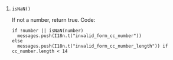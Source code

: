 1. ```isNaN()```

    If not a number, return true.
    Code:
    ```
    if !number || isNaN(number)
      messages.push(I18n.t("invalid_form_cc_number"))
    else
      messages.push(I18n.t("invalid_form_cc_number_length")) if cc_number.length < 14
    ```
